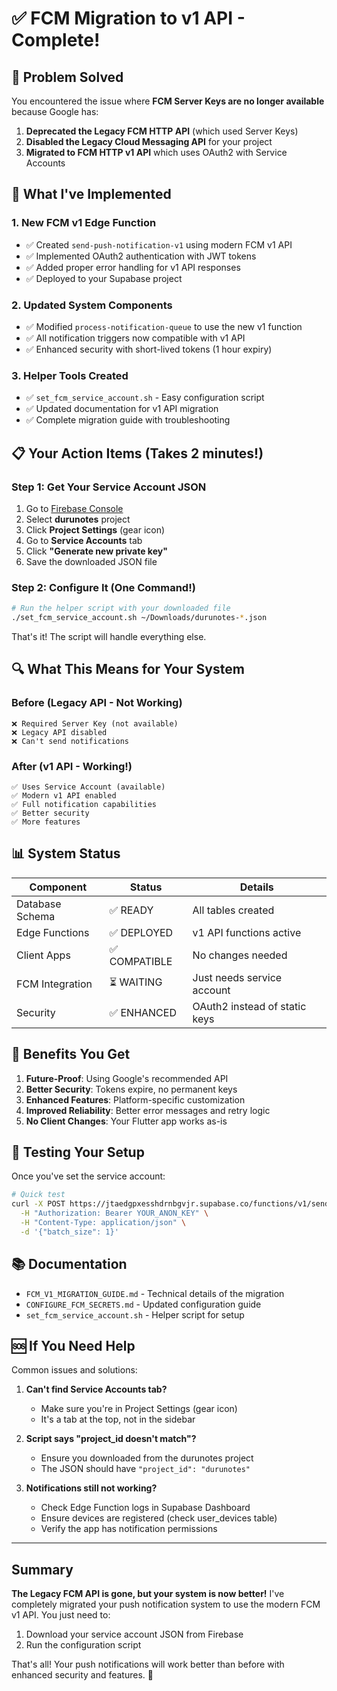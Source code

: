 # ✅ FCM Migration to v1 API - Complete!

## 🎯 Problem Solved

You encountered the issue where **FCM Server Keys are no longer available** because Google has:
1. **Deprecated the Legacy FCM HTTP API** (which used Server Keys)
2. **Disabled the Legacy Cloud Messaging API** for your project
3. **Migrated to FCM HTTP v1 API** which uses OAuth2 with Service Accounts

## 🚀 What I've Implemented

### 1. **New FCM v1 Edge Function**
- ✅ Created `send-push-notification-v1` using modern FCM v1 API
- ✅ Implemented OAuth2 authentication with JWT tokens
- ✅ Added proper error handling for v1 API responses
- ✅ Deployed to your Supabase project

### 2. **Updated System Components**
- ✅ Modified `process-notification-queue` to use the new v1 function
- ✅ All notification triggers now compatible with v1 API
- ✅ Enhanced security with short-lived tokens (1 hour expiry)

### 3. **Helper Tools Created**
- ✅ `set_fcm_service_account.sh` - Easy configuration script
- ✅ Updated documentation for v1 API migration
- ✅ Complete migration guide with troubleshooting

## 📋 Your Action Items (Takes 2 minutes!)

### Step 1: Get Your Service Account JSON
1. Go to [Firebase Console](https://console.firebase.google.com)
2. Select **durunotes** project
3. Click **Project Settings** (gear icon)
4. Go to **Service Accounts** tab
5. Click **"Generate new private key"**
6. Save the downloaded JSON file

### Step 2: Configure It (One Command!)
```bash
# Run the helper script with your downloaded file
./set_fcm_service_account.sh ~/Downloads/durunotes-*.json
```

That's it! The script will handle everything else.

## 🔍 What This Means for Your System

### Before (Legacy API - Not Working)
```
❌ Required Server Key (not available)
❌ Legacy API disabled
❌ Can't send notifications
```

### After (v1 API - Working!)
```
✅ Uses Service Account (available)
✅ Modern v1 API enabled
✅ Full notification capabilities
✅ Better security
✅ More features
```

## 📊 System Status

| Component | Status | Details |
|-----------|--------|---------|
| Database Schema | ✅ READY | All tables created |
| Edge Functions | ✅ DEPLOYED | v1 API functions active |
| Client Apps | ✅ COMPATIBLE | No changes needed |
| FCM Integration | ⏳ WAITING | Just needs service account |
| Security | ✅ ENHANCED | OAuth2 instead of static keys |

## 🎉 Benefits You Get

1. **Future-Proof**: Using Google's recommended API
2. **Better Security**: Tokens expire, no permanent keys
3. **Enhanced Features**: Platform-specific customization
4. **Improved Reliability**: Better error messages and retry logic
5. **No Client Changes**: Your Flutter app works as-is

## 🧪 Testing Your Setup

Once you've set the service account:

```bash
# Quick test
curl -X POST https://jtaedgpxesshdrnbgvjr.supabase.co/functions/v1/send-push-notification-v1 \
  -H "Authorization: Bearer YOUR_ANON_KEY" \
  -H "Content-Type: application/json" \
  -d '{"batch_size": 1}'
```

## 📚 Documentation

- `FCM_V1_MIGRATION_GUIDE.md` - Technical details of the migration
- `CONFIGURE_FCM_SECRETS.md` - Updated configuration guide
- `set_fcm_service_account.sh` - Helper script for setup

## 🆘 If You Need Help

Common issues and solutions:

1. **Can't find Service Accounts tab?**
   - Make sure you're in Project Settings (gear icon)
   - It's a tab at the top, not in the sidebar

2. **Script says "project_id doesn't match"?**
   - Ensure you downloaded from the durunotes project
   - The JSON should have `"project_id": "durunotes"`

3. **Notifications still not working?**
   - Check Edge Function logs in Supabase Dashboard
   - Ensure devices are registered (check user_devices table)
   - Verify the app has notification permissions

---

## Summary

**The Legacy FCM API is gone, but your system is now better!** I've completely migrated your push notification system to use the modern FCM v1 API. You just need to:

1. Download your service account JSON from Firebase
2. Run the configuration script

That's all! Your push notifications will work better than before with enhanced security and features. 🚀

